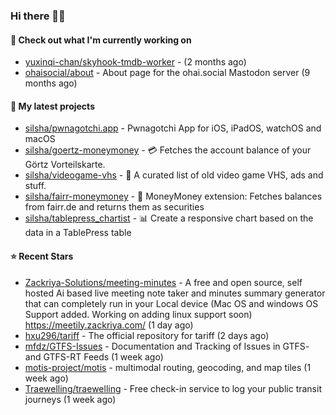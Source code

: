 ### Hi there 🦊👋

#### 👷 Check out what I'm currently working on

- [yuxinqi-chan/skyhook-tmdb-worker](https://github.com/yuxinqi-chan/skyhook-tmdb-worker) -  (2 months ago)
- [ohaisocial/about](https://github.com/ohaisocial/about) - About page for the ohai.social Mastodon server (9 months ago)

#### 🌱 My latest projects

- [silsha/pwnagotchi.app](https://github.com/silsha/pwnagotchi.app) - Pwnagotchi App for iOS, iPadOS, watchOS and macOS
- [silsha/goertz-moneymoney](https://github.com/silsha/goertz-moneymoney) - 💳 Fetches the account balance of your Görtz Vorteilskarte.
- [silsha/videogame-vhs](https://github.com/silsha/videogame-vhs) - 👾 A curated list of old video game VHS, ads and stuff.
- [silsha/fairr-moneymoney](https://github.com/silsha/fairr-moneymoney) - 💸 MoneyMoney extension: Fetches balances from fairr.de and returns them as securities
- [silsha/tablepress_chartist](https://github.com/silsha/tablepress_chartist) - 📊 Create a responsive chart based on the data in a TablePress table

#### ⭐ Recent Stars

- [Zackriya-Solutions/meeting-minutes](https://github.com/Zackriya-Solutions/meeting-minutes) - A free and open source, self hosted Ai based live meeting note taker and minutes summary generator that can completely run in your Local device (Mac OS and windows OS Support added. Working on adding linux support soon) https://meetily.zackriya.com/ (1 day ago)
- [hxu296/tariff](https://github.com/hxu296/tariff) - The official repository for tariff (2 days ago)
- [mfdz/GTFS-Issues](https://github.com/mfdz/GTFS-Issues) - Documentation and Tracking of Issues in GTFS- and GTFS-RT Feeds (1 week ago)
- [motis-project/motis](https://github.com/motis-project/motis) - multimodal routing, geocoding, and map tiles (1 week ago)
- [Traewelling/traewelling](https://github.com/Traewelling/traewelling) - Free check-in service to log your public transit journeys (1 week ago)

